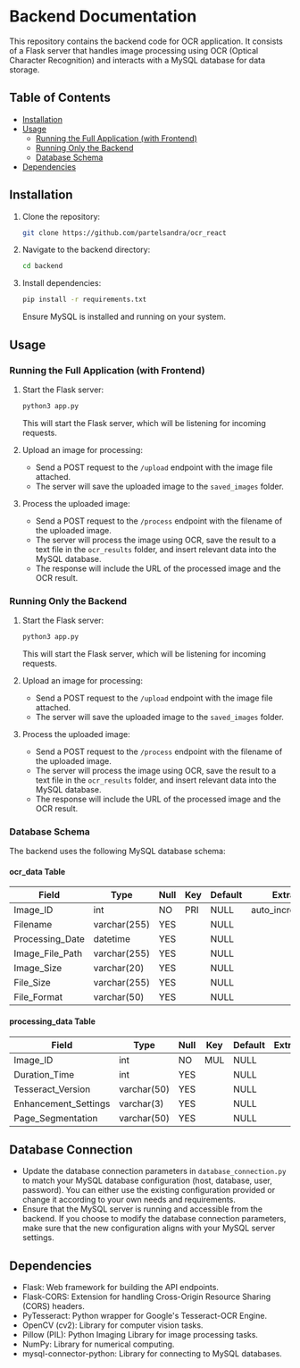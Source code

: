# Backend Documentation

This repository contains the backend code for OCR application. It consists of a Flask server that handles image processing using OCR (Optical Character Recognition) and interacts with a MySQL database for data storage.

## Table of Contents

- [Installation](#installation)
- [Usage](#usage)
  - [Running the Full Application (with Frontend)](#running-the-full-application-with-frontend)
  - [Running Only the Backend](#running-only-the-backend)
  - [Database Schema](#database-schema)
- [Dependencies](#dependencies)

## Installation

1. Clone the repository:
    ```bash
    git clone https://github.com/partelsandra/ocr_react
    ```

2. Navigate to the backend directory:
    ```bash
    cd backend
    ```

3. Install dependencies:
    ```bash
    pip install -r requirements.txt
    ```
    Ensure MySQL is installed and running on your system.

## Usage

### Running the Full Application (with Frontend)

1. Start the Flask server:
    ```bash
    python3 app.py
    ```
    This will start the Flask server, which will be listening for incoming requests.

2. Upload an image for processing:
    - Send a POST request to the `/upload` endpoint with the image file attached.
    - The server will save the uploaded image to the `saved_images` folder.

3. Process the uploaded image:
    - Send a POST request to the `/process` endpoint with the filename of the uploaded image.
    - The server will process the image using OCR, save the result to a text file in the `ocr_results` folder, and insert relevant data into the MySQL database.
    - The response will include the URL of the processed image and the OCR result.

### Running Only the Backend

1. Start the Flask server:
    ```bash
    python3 app.py
    ```
    This will start the Flask server, which will be listening for incoming requests.

2. Upload an image for processing:
    - Send a POST request to the `/upload` endpoint with the image file attached.
    - The server will save the uploaded image to the `saved_images` folder.

3. Process the uploaded image:
    - Send a POST request to the `/process` endpoint with the filename of the uploaded image.
    - The server will process the image using OCR, save the result to a text file in the `ocr_results` folder, and insert relevant data into the MySQL database.
    - The response will include the URL of the processed image and the OCR result.

### Database Schema

The backend uses the following MySQL database schema:

#### ocr_data Table

| Field            | Type         | Null | Key | Default | Extra          |
|------------------|--------------|------|-----|---------|----------------|
| Image_ID         | int          | NO   | PRI | NULL    | auto_increment |
| Filename         | varchar(255) | YES  |     | NULL    |                |
| Processing_Date  | datetime     | YES  |     | NULL    |                |
| Image_File_Path  | varchar(255) | YES  |     | NULL    |                |
| Image_Size       | varchar(20)  | YES  |     | NULL    |                |
| File_Size        | varchar(255) | YES  |     | NULL    |                |
| File_Format      | varchar(50)  | YES  |     | NULL    |                |

#### processing_data Table

| Field                | Type        | Null | Key | Default | Extra |
|----------------------|-------------|------|-----|---------|-------|
| Image_ID             | int         | NO   | MUL | NULL    |       |
| Duration_Time        | int         | YES  |     | NULL    |       |
| Tesseract_Version    | varchar(50) | YES  |     | NULL    |       |
| Enhancement_Settings | varchar(3)  | YES  |     | NULL    |       |
| Page_Segmentation    | varchar(50) | YES  |     | NULL    |       |


## Database Connection

- Update the database connection parameters in `database_connection.py` to match your MySQL database configuration (host, database, user, password). You can either use the existing configuration provided or change it according to your own needs and requirements.
- Ensure that the MySQL server is running and accessible from the backend. If you choose to modify the database connection parameters, make sure that the new configuration aligns with your MySQL server settings.

## Dependencies

- Flask: Web framework for building the API endpoints.
- Flask-CORS: Extension for handling Cross-Origin Resource Sharing (CORS) headers.
- PyTesseract: Python wrapper for Google's Tesseract-OCR Engine.
- OpenCV (cv2): Library for computer vision tasks.
- Pillow (PIL): Python Imaging Library for image processing tasks.
- NumPy: Library for numerical computing.
- mysql-connector-python: Library for connecting to MySQL databases.